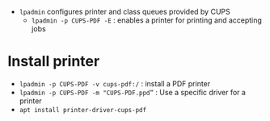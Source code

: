 - `lpadmin` configures printer and class queues provided by CUPS
  - `lpadmin -p CUPS-PDF -E` : enables a printer for printing and accepting jobs

# Install printer
- `lpadmin -p CUPS-PDF -v cups-pdf:/` : install a PDF printer
- `lpadmin -p CUPS-PDF -m "CUPS-PDF.ppd”` : Use a specific driver for a printer
- `apt install printer-driver-cups-pdf`
